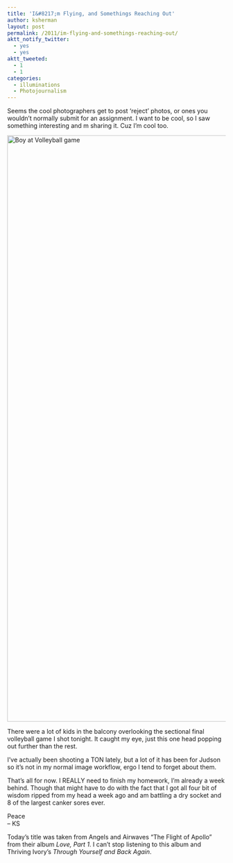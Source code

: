 ```yaml
---
title: 'I&#8217;m Flying, and Somethings Reaching Out'
author: ksherman
layout: post
permalink: /2011/im-flying-and-somethings-reaching-out/
aktt_notify_twitter:
  - yes
  - yes
aktt_tweeted:
  - 1
  - 1
categories:
  - illuminations
  - Photojournalism
---
```

Seems the cool photographers get to post &#8216;reject&#8217; photos, or ones you wouldn&#8217;t normally submit for an assignment. I want to be cool, so I saw something interesting and m sharing it. Cuz I&#8217;m cool too.

[<img class="aligncenter size-full wp-image-837" title="Boy at Volleyball game" src="https://s3-us-west-2.amazonaws.com/assets.kshermphoto.com/wp-content/uploads/2011/11/boy-1.jpg" alt="Boy at Volleyball game" width="900" height="1350" />][1]

There were a lot of kids in the balcony overlooking the sectional final volleyball game I shot tonight. It caught my eye, just this one head popping out further than the rest.

I&#8217;ve actually been shooting a TON lately, but a lot of it has been for Judson so it&#8217;s not in my normal image workflow, ergo I tend to forget about them.

That&#8217;s all for now. I REALLY need to finish my homework, I&#8217;m already a week behind. Though that might have to do with the fact that I got all four bit of wisdom ripped from my head a week ago and am battling a dry socket and 8 of the largest canker sores ever.

Peace  
&#8211; KS

Today&#8217;s title was taken from Angels and Airwaves &#8220;The Flight of Apollo&#8221; from their album *Love, Part 1*. I can&#8217;t stop listening to this album and Thriving Ivory&#8217;s *Through Yourself and Back Again*.

 [1]: https://s3-us-west-2.amazonaws.com/assets.kshermphoto.com/wp-content/uploads/2011/11/boy-1.jpg